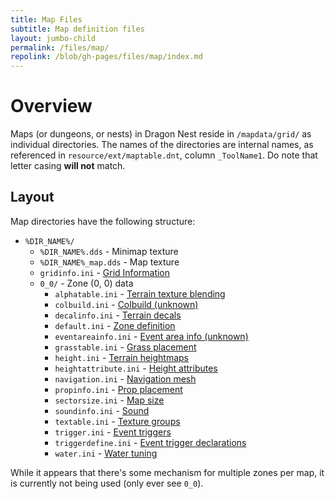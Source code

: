 ```yaml
---
title: Map Files
subtitle: Map definition files
layout: jumbo-child
permalink: /files/map/
repolink: /blob/gh-pages/files/map/index.md
---
```


# Overview

Maps (or dungeons, or nests) in Dragon Nest reside in `/mapdata/grid/` as individual directories. The names of the 
directories are internal names, as referenced in `resource/ext/maptable.dnt`, column `_ToolName1`. Do note that 
letter casing **will not** match.

## Layout

Map directories have the following structure:

- `%DIR_NAME%/`
    - `%DIR_NAME%.dds` - Minimap texture
    - `%DIR_NAME%_map.dds` - Map texture
    - `gridinfo.ini` - [Grid Information](gridinfo/)
    - `0_0/` - Zone (0, 0) data
        - `alphatable.ini` - [Terrain texture blending](terrainalpha/)
        - `colbuild.ini` - [Colbuild (unknown)](colbuild/)
        - `decalinfo.ini` - [Terrain decals](terraindecal/)
        - `default.ini` - [Zone definition](zonedefine/)
        - `eventareainfo.ini` - [Event area info (unknown)](eventareainfo/)
        - `grasstable.ini` - [Grass placement](terraingrass/)
        - `height.ini` - [Terrain heightmaps](terrainheight/)
        - `heightattribute.ini` - [Height attributes](terrainheightattrib/)
        - `navigation.ini` - [Navigation mesh](navmesh/)
        - `propinfo.ini` - [Prop placement](propinfo/)
        - `sectorsize.ini` - [Map size](sectorsize/)
        - `soundinfo.ini` - [Sound](sound/)
        - `textable.ini` - [Texture groups](texuregroups/)
        - `trigger.ini` - [Event triggers](trigger/)
        - `triggerdefine.ini` - [Event trigger declarations](triggerdefine/)
        - `water.ini` - [Water tuning](water/)

While it appears that there's some mechanism for multiple zones per map, it is currently not being used (only ever 
see `0_0`).
